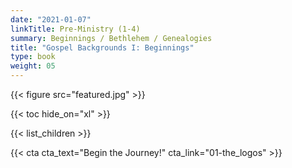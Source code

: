 ```yaml
---
date: "2021-01-07"
linkTitle: Pre-Ministry (1-4)
summary: Beginnings / Bethlehem / Genealogies 
title: "Gospel Backgrounds I: Beginnings"
type: book
weight: 05
---
```


{{< figure src="featured.jpg" >}}

{{< toc hide_on="xl" >}}


{{< list_children >}}





{{< cta cta_text="Begin the Journey!" cta_link="01-the_logos" >}}
